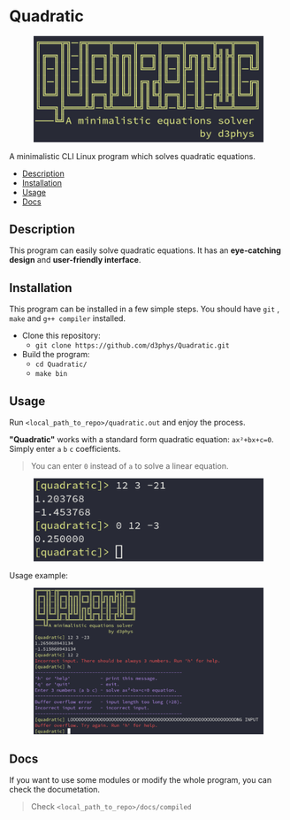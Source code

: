 # Quadratic

<p align="center">
     <img src="images//logo.png" alt="Logo" width="416"/>
</p>

A minimalistic CLI Linux program which solves quadratic equations.

* [Description](#description)
* [Installation](#installation)
* [Usage](#usage)
* [Docs](#docs)

## Description
This program can easily solve quadratic equations. It has an **eye-catching design** and **user-friendly interface**.

## Installation
This program can be installed in a few simple steps. You should have `git` , `make` and `g++ compiler` installed.
* Clone this repository:
    * `git clone https://github.com/d3phys/Quadratic.git`
 * Build the program:
    * `cd Quadratic/`
    * `make bin`

## Usage
Run  `<local_path_to_repo>/quadratic.out` and enjoy the process.

**"Quadratic"** works with a standard form quadratic equation:
`ax²+bx+c=0`. Simply enter `a` `b` `c` coefficients.

>You can enter `0` instead of `a` to solve a linear equation.
<p align="center">
     <img src="images//preview.png" alt="Preview" width="416"/>
</p>

Usage example:
<p align="center">
     <img src="images//preview2" alt="Preview" width="416"/>
</p>

## Docs
If you want to use some modules or modify the whole program, you can check the documetation.
>Check `<local_path_to_repo>/docs/compiled`
